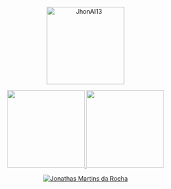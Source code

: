 
</samp>
<a href="https://github.com/JhonAI13">

  <p align="center"><img height="180em" src="https://github-readme-streak-stats.herokuapp.com/?user=JhonAI13&theme=dark" alt="JhonAI13" /></p>
  <p align="center">
    <img height="180em" src="https://github-readme-stats.vercel.app/api?username=JhonAI13&show_icons=true&theme=dark&include_all_commits=true&count_private=true"/>
  <img height="180em"src="https://github-readme-stats.vercel.app/api/top-langs/?username=JhonAI13&layout=compact&langs_count=7&theme=dark"/>
  </p>
<p align="center"><a href="https://github.com/JhonAi13"><img alt="Jonathas Martins da Rocha" src="https://activity-graph.herokuapp.com/graph?username=JhonAI13&bg_color=2b2827&color=5BCDEC&line=5BCDEC&point=FFFFFF&hide_border=true" /></a></p>

</a>
<samp>

<!-- 
</samp>



<a href="https://github.com/luanbatistadev">

  <p align="center"><img height="180em" src="https://github-readme-streak-stats.herokuapp.com/?user=luanbatistadev&theme=dark" alt="luanbatistadev" /></p>
  <p align="center">
    <img height="180em" src="https://github-readme-stats.vercel.app/api?username=luanbatistadev&show_icons=true&theme=dark&include_all_commits=true&count_private=true"/>
  <img height="180em" src="https://github-readme-stats.vercel.app/api/top-langs/?username=luanbatistadev&layout=compact&langs_count=7&theme=dark"/>
  </p>
<p align="center"><a href="https://github.com/luanbatistadev"><img alt="LuanBatista's Activity Graph" src="https://activity-graph.herokuapp.com/graph?username=luanbatistadev&bg_color=2b2827&color=5BCDEC&line=5BCDEC&point=FFFFFF&hide_border=true" /></a></p>

</a>




<samp>
 -->

